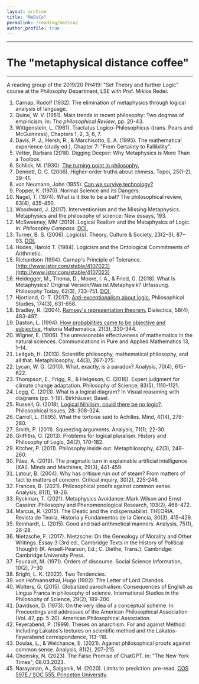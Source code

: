 ```yaml
---
layout: archive
title: "MeDiCo"
permalink: /reading/medico/
author_profile: true
---
```

---
# The "metaphysical distance coffee"
--- 
A reading group of the 2019/20 PH419: "Set Theory and further Logic" course at the Philosophy Department, LSE with Prof. Miklos Redei.

01. Carnap, Rudolf (1932). The elimination of metaphysics through logical analysis of language.
02. Quine, W. V. (1951). Main trends in recent philosophy: Two dogmas of empiricism. In: *The philosophical Review*, pp. 20-43.
03. Wittgenstein, L. (1961). Tractatus Logico-Philosophicus (trans. Pears and McGuinness), Chapters 1, 2, 3, 6, 7.
04. Davis, P. J., Hersh, R., & Marchisotto, E. A. (1995). The mathematical experience (study ed.), Chapter 7: "From Certainty to Fallibility".
05. Vetter, Barbara (2018). Digging Deeper: Why Metaphysics is More Than a Toolbox. 
06. Schlick, M. (1930). [The turning point in philosophy.](http://zolaist.org/wiki/images/7/79/The_Turning_Point_in_Philosophy.pdf)
07. Dennett, D. C. (2006). Higher-order truths about chmess. Topoi, 25(1-2), 39-41.
08. von Neumann, John (1955). [Can we survive technology?](http://geosci.uchicago.edu/~kite/doc/von_Neumann_1955.pdf)
09. Popper, K. (1970). Normal Science and its Dangers.
10. Nagel, T. (1974). What is it like to be a bat? The philosophical review, 83(4), 435-450.
11. Woodward, J. (2017). Interventionism and the Missing Metaphysics. Metaphysics and the philosophy of science: New essays, 193.
12. McSweeney, MM (2019). Logical Realism and the Metaphysics of Logic. In: *Philosophy Compass.* [DOI.](https://doi.org/10.1111/phc3.12563)
13. Turner, B. S. (2006). Logic(s). Theory, Culture & Society, 23(2–3), 87–93. [DOI.](https://doi.org/10.1177/0263276406062572)
14. Hodes, Harold T. (1984). Logicism and the Ontological Commitments of Arithmetic.
15. Richardson (1994). Carnap's Principle of Tolerance. [http://www.jstor.com/stable/4107023](http://www.jstor.com/stable/4107023)
16. Heidegger, M., Thoma, D., Moore, I. A., & Fried, G. (2018). What Is Metaphysics? Original Version/Was ist Metaphysik? Urfassung. Philosophy Today, 62(3), 733-751. [DOI.](https://doi.org/10.5840/philtoday20181024232)
17. Hjortland, O. T. (2017). [Anti-exceptionalism about logic.](http://www.olehjortland.net/wp-content/uploads/2016/06/antiexceptionalism.pdf) Philosophical Studies, 174(3), 631-658.
18. Bradley, R. (2004). [Ramsey's representation theorem.](http://personal.lse.ac.uk/bradleyr/pdf/Ramsey.dialectica.pdf) Dialectica, 58(4), 483-497.
19. Daston, L. (1994). [How probabilities came to be objective and subjective.](
https://reader.elsevier.com/reader/sd/pii/S0315086084710287?token=FEB40925F28E304C40AAA1944F39AC95D19F5C0CAC3D7F9A021BE4EF3B12AC6742DD4D43691832B69D1E296DEE29BBEB&originRegion=eu-west-1&originCreation=20210502200704) Historia Mathematica, 21(3), 330-344.
20. Wigner, E. (1906). The unreasonable effectiveness of mathematics in the natural sciences. Communications in Pure and Applied Mathematics 13, 1–14.
21. Leitgeb, H. (2013). Scientific philosophy, mathematical philosophy, and all that. Metaphilosophy, 44(3), 267-275.
22. Lycan, W. G. (2010). What, exactly, is a paradox? Analysis, 70(4), 615-622.
23. Thompson, E., Frigg, R., & Helgeson, C. (2016). Expert judgment for climate change adaptation. Philosophy of Science, 83(5), 1110-1121.
24. Legg, C. (2013). What is a logical diagram? In Visual reasoning with diagrams (pp. 1-18). Birkhäuser, Basel.
25. Russell, G. (2018), [Logical Nihilism: could there be no logic?](https://doi.org/10.1111/phis.12127). Philosophical Issues, 28: 308-324.
26. Carroll, L. (1895). What the tortoise said to Achilles. Mind, 4(14), 278-280.
27. Smith, P. (2011). Squeezing arguments. Analysis, 71(1), 22-30.
28. Griffiths, O. (2013). Problems for logical pluralism. History and Philosophy of Logic, 34(2), 170-182.
29. Kitcher, P. (2011). Philosophy inside out. Metaphilosophy, 42(3), 248-260.
30. Páez, A. (2019). The pragmatic turn in explainable artificial intelligence (XAI). Minds and Machines, 29(3), 441-459.
31. Latour, B. (2004). Why has critique run out of steam? From matters of fact to matters of concern. Critical inquiry, 30(2), 225-248.
32. Frances, B. (2021). Philosophical proofs against common sense. Analysis, 81(1), 18-26.
33. Ryckman, T. (2021). Metaphysics Avoidance: Mark Wilson and Ernst Cassirer. Philosophy and Phenomenological Research, 103(2), 466-472.
34. Marcus, R. (2015). The Eleatic and the indispensabilist. THEORIA. Revista de Teoría, Historia y Fundamentos de la Ciencia, 30(3), 415-429.
35. Reinhardt, L. (2015). Good and bad arithmetical manners. Analysis, 75(1), 26-28.
36. Nietzsche, F. (2017). Nietzsche: On the Genealogy of Morality and Other Writings. Essay 3 (3rd ed., Cambridge Texts in the History of Political Thought) (K. Ansell-Pearson, Ed.; C. Diethe, Trans.). Cambridge: Cambridge University Press.
37. Foucault, M. (1971). Orders of discourse. Social Science Information, 10(2), 7–30
38. Bright, L. K. (2022). Two Tendencies.
39. von Hofmannsthal, Hugo (1902). The Letter of Lord Chandos. 
40. Wolters, G. (2015). Globalized parochialism: Consequences of English as Lingua Franca in philosophy of science. International Studies in the Philosophy of Science, 29(2), 189-200.
41. Davidson, D. (1973). On the very idea of a conceptual scheme. In Proceedings and addresses of the American Philosophical Association (Vol. 47, pp. 5-20). American Philosophical Association.
42. Feyerabend, P. (1999). Theses on anarchism. For and against Method: Including Lakatos's lectures on scientific method and the Lakatos-Feyerabend correspondence, 113-118.
44. Doulas, L., & Welchance, E. (2021). Against philosophical proofs against common sense. Analysis, 81(2), 207-215.
45. Chomsky, N. (2023). The False Promise of ChatGPT. in: "The New York Times", 08.03.2023.
46. Narayanan, A., Salganik, M. (2020). Limits to prediction: pre-read. [COS 597E / SOC 555, Princeton University](https://msalganik.github.io/cos597E-soc555_f2020/schedule.html).
